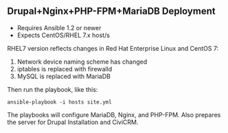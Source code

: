 ## Drupal+Nginx+PHP-FPM+MariaDB Deployment

- Requires Ansible 1.2 or newer
- Expects CentOS/RHEL 7.x host/s

RHEL7 version reflects changes in Red Hat Enterprise Linux and CentOS 7:
1. Network device naming scheme has changed
2. iptables is replaced with firewalld
3. MySQL is replaced with MariaDB

Then run the playbook, like this:

	ansible-playbook -i hosts site.yml

The playbooks will configure MariaDB, Nginx, and PHP-FPM. Also prepares the server
for Drupal Installation and CiviCRM.
